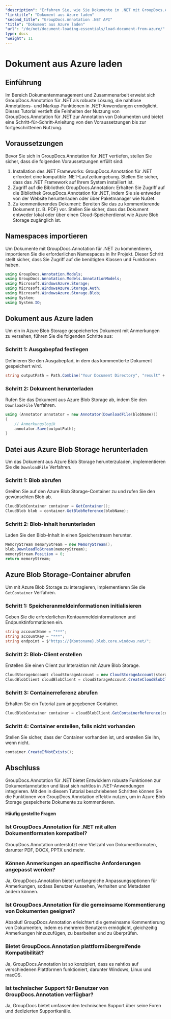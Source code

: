 ```yaml
---
"description": "Erfahren Sie, wie Sie Dokumente in .NET mit GroupDocs.Annotation kommentieren. Schritt-für-Schritt-Tutorial für die nahtlose Integration mit Azure Blob Storage."
"linktitle": "Dokument aus Azure laden"
"second_title": "GroupDocs.Annotation .NET API"
"title": "Dokument aus Azure laden"
"url": "/de/net/document-loading-essentials/load-document-from-azure/"
type: docs
"weight": 11
---
```


# Dokument aus Azure laden

## Einführung
Im Bereich Dokumentenmanagement und Zusammenarbeit erweist sich GroupDocs.Annotation für .NET als robuste Lösung, die nahtlose Annotations- und Markup-Funktionen in .NET-Anwendungen ermöglicht. Dieses Tutorial vertieft die Feinheiten der Nutzung von GroupDocs.Annotation für .NET zur Annotation von Dokumenten und bietet eine Schritt-für-Schritt-Anleitung von den Voraussetzungen bis zur fortgeschrittenen Nutzung.
## Voraussetzungen
Bevor Sie sich in GroupDocs.Annotation für .NET vertiefen, stellen Sie sicher, dass die folgenden Voraussetzungen erfüllt sind:
1. Installation des .NET Frameworks: GroupDocs.Annotation für .NET erfordert eine kompatible .NET-Laufzeitumgebung. Stellen Sie sicher, dass das .NET Framework auf Ihrem System installiert ist.
2. Zugriff auf die Bibliothek GroupDocs.Annotation: Erhalten Sie Zugriff auf die Bibliothek GroupDocs.Annotation für .NET, indem Sie sie entweder von der Website herunterladen oder über Paketmanager wie NuGet.
3. Zu kommentierendes Dokument: Bereiten Sie das zu kommentierende Dokument (z. B. PDF) vor. Stellen Sie sicher, dass das Dokument entweder lokal oder über einen Cloud-Speicherdienst wie Azure Blob Storage zugänglich ist.

## Namespaces importieren
Um Dokumente mit GroupDocs.Annotation für .NET zu kommentieren, importieren Sie die erforderlichen Namespaces in Ihr Projekt. Dieser Schritt stellt sicher, dass Sie Zugriff auf die benötigten Klassen und Funktionen haben.
```csharp
using GroupDocs.Annotation.Models;
using GroupDocs.Annotation.Models.AnnotationModels;
using Microsoft.WindowsAzure.Storage;
using Microsoft.WindowsAzure.Storage.Auth;
using Microsoft.WindowsAzure.Storage.Blob;
using System;
using System.IO;
```

## Dokument aus Azure laden
Um ein in Azure Blob Storage gespeichertes Dokument mit Anmerkungen zu versehen, führen Sie die folgenden Schritte aus:
### Schritt 1: Ausgabepfad festlegen
Definieren Sie den Ausgabepfad, in dem das kommentierte Dokument gespeichert wird.
```csharp
string outputPath = Path.Combine("Your Document Directory", "result" + Path.GetExtension("input.pdf"));
```
### Schritt 2: Dokument herunterladen
Rufen Sie das Dokument aus Azure Blob Storage ab, indem Sie den `DownloadFile` Verfahren.
```csharp
using (Annotator annotator = new Annotator(DownloadFile(blobName)))
{
    // Anmerkungslogik
    annotator.Save(outputPath);
}
```
## Datei aus Azure Blob Storage herunterladen
Um das Dokument aus Azure Blob Storage herunterzuladen, implementieren Sie die `DownloadFile` Verfahren.
### Schritt 1: Blob abrufen
Greifen Sie auf den Azure Blob Storage-Container zu und rufen Sie den gewünschten Blob ab.
```csharp
CloudBlobContainer container = GetContainer();
CloudBlob blob = container.GetBlobReference(blobName);
```
### Schritt 2: Blob-Inhalt herunterladen
Laden Sie den Blob-Inhalt in einen Speicherstream herunter.
```csharp
MemoryStream memoryStream = new MemoryStream();
blob.DownloadToStream(memoryStream);
memoryStream.Position = 0;
return memoryStream;
```
## Azure Blob Storage-Container abrufen
Um mit Azure Blob Storage zu interagieren, implementieren Sie die `GetContainer` Verfahren.
### Schritt 1: Speicheranmeldeinformationen initialisieren
Geben Sie die erforderlichen Kontoanmeldeinformationen und Endpunktinformationen ein.
```csharp
string accountName = "***";
string accountKey = "***";
string endpoint = $"https://{Kontoname}.blob.core.windows.net/";
```
### Schritt 2: Blob-Client erstellen
Erstellen Sie einen Client zur Interaktion mit Azure Blob Storage.
```csharp
CloudStorageAccount cloudStorageAccount = new CloudStorageAccount(storageCredentials, new Uri(endpoint), null, null, null);
CloudBlobClient cloudBlobClient = cloudStorageAccount.CreateCloudBlobClient();
```
### Schritt 3: Containerreferenz abrufen
Erhalten Sie ein Tutorial zum angegebenen Container.
```csharp
CloudBlobContainer container = cloudBlobClient.GetContainerReference(containerName);
```
### Schritt 4: Container erstellen, falls nicht vorhanden
Stellen Sie sicher, dass der Container vorhanden ist, und erstellen Sie ihn, wenn nicht.
```csharp
container.CreateIfNotExists();
```

## Abschluss
GroupDocs.Annotation für .NET bietet Entwicklern robuste Funktionen zur Dokumentannotation und lässt sich nahtlos in .NET-Anwendungen integrieren. Mit den in diesem Tutorial beschriebenen Schritten können Sie die Funktionen von GroupDocs.Annotation effektiv nutzen, um in Azure Blob Storage gespeicherte Dokumente zu kommentieren.
#### Häufig gestellte Fragen
### Ist GroupDocs.Annotation für .NET mit allen Dokumentformaten kompatibel?
GroupDocs.Annotation unterstützt eine Vielzahl von Dokumentformaten, darunter PDF, DOCX, PPTX und mehr.
### Können Anmerkungen an spezifische Anforderungen angepasst werden?
Ja, GroupDocs.Annotation bietet umfangreiche Anpassungsoptionen für Anmerkungen, sodass Benutzer Aussehen, Verhalten und Metadaten ändern können.
### Ist GroupDocs.Annotation für die gemeinsame Kommentierung von Dokumenten geeignet?
Absolut! GroupDocs.Annotation erleichtert die gemeinsame Kommentierung von Dokumenten, indem es mehreren Benutzern ermöglicht, gleichzeitig Anmerkungen hinzuzufügen, zu bearbeiten und zu überprüfen.
### Bietet GroupDocs.Annotation plattformübergreifende Kompatibilität?
Ja, GroupDocs.Annotation ist so konzipiert, dass es nahtlos auf verschiedenen Plattformen funktioniert, darunter Windows, Linux und macOS.
### Ist technischer Support für Benutzer von GroupDocs.Annotation verfügbar?
Ja, GroupDocs bietet umfassenden technischen Support über seine Foren und dedizierten Supportkanäle.
